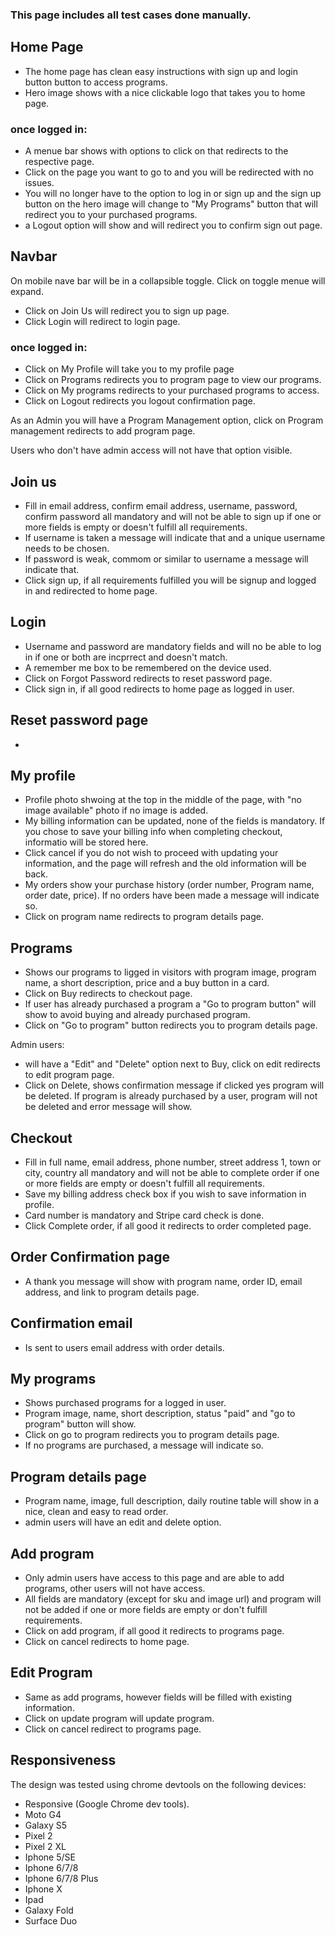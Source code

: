 ### This page includes all test cases done manually.


## Home Page

- The home page has clean easy instructions with sign up and login button button to access programs.
- Hero image shows with a nice clickable logo that takes you to home page.

### once logged in:

- A menue bar shows with options to click on that redirects to the respective page. 
- Click on the page you want to go to and you will be redirected with no issues.
- You will no longer have to the option to log in or sign up and the sign up button on the hero image will change to "My Programs" button that will redirect you to your purchased programs.
- a Logout option will show and will redirect you to confirm sign out page.

## Navbar

On mobile nave bar will be in a collapsible toggle. Click on toggle menue will expand.

- Click on Join Us will redirect you to sign up page.
- Click Login will redirect to login page.

### once logged in:

- Click on My Profile will take you to my profile page
- Click on Programs redirects you to program page to view our programs.
- Click on My programs redirects to your purchased programs to access.
- Click on Logout redirects you logout confirmation page.

As an Admin you will have a Program Management option, click on Program management redirects to add program page.

Users who don't have admin access will not have that option visible.

## Join us

- Fill in email address, confirm email address, username, password, confirm password all mandatory and will not be able to sign up if one or more fields is empty or doesn't fulfill all requirements.
- If username is taken a message will indicate that and a unique username needs to be chosen. 
- If password is weak, commom or similar to username a message will indicate that. 
- Click sign up, if all requirements fulfilled you will be signup and logged in and redirected to home page.

## Login

- Username and password are mandatory fields and will no be able to log in if one or both are incprrect and doesn't match. 
- A remember me box to be remembered on the device used.
- Click on Forgot Password redirects to reset password page.
- Click sign in, if all good redirects to home page as logged in user.

## Reset password page

-

## My profile

- Profile photo shwoing at the top in the middle of the page, with "no image available" photo if no image is added. 
- My billing information can be updated, none of the fields is mandatory. If you chose to save your billing info when completing checkout, informatio will be stored here.
- Click cancel if you do not wish to proceed with updating your information, and the page will refresh and the old information will be back. 
- My orders show your purchase history (order number, Program name, order date, price). If no orders have been made a message will indicate so.
- Click on program name redirects to program details page.

## Programs

- Shows our programs to ligged in visitors with program image, program name, a short description, price and a buy button in a card. 
- Click on Buy redirects to checkout page.
- If user has already purchased a program a "Go to program button" will show to avoid buying and already purchased program.
- Click on "Go to program" button redirects you to program details page.

Admin users:

- will have a "Edit" and "Delete" option next to Buy, click on edit redirects to edit program page. 
- Click on Delete, shows confirmation message if clicked yes program will be deleted. If program is already purchased by a user, program will not be deleted and error message will show.

## Checkout

- Fill in full name, email address, phone number, street address 1, town or city, country all mandatory and will not be able to complete order if one or more fields are empty or doesn't fulfill all requirements.
- Save my billing address check box if you wish to save information in profile. 
- Card number is mandatory and Stripe card check is done.
- Click Complete order, if all good it redirects to order completed page.

## Order Confirmation page

- A thank you message will show with program name, order ID, email address, and link to program details page.

## Confirmation email

- Is sent to users email address with order details.

## My programs

- Shows purchased programs for a logged in user.
- Program image, name, short description, status "paid" and "go to program" button will show. 
- Click on go to program redirects you to program details page.
- If no programs are purchased, a message will indicate so.

## Program details page

- Program name, image, full description, daily routine table will show in a nice, clean and easy to read order.
- admin users will have an edit and delete option. 

## Add program

- Only admin users have access to this page and are able to add programs, other users will not have access.
- All fields are mandatory (except for sku and image url) and program will not be added if one or more fields are empty or don't fulfill requirements.
- Click on add program, if all good it redirects to programs page. 
- Click on cancel redirects to home page.

## Edit Program

- Same as add programs, however fields will be filled with existing information. 
- Click on update program will update program.
- Click on cancel redirect to programs page. 

## Responsiveness

The design was tested using chrome devtools on the following devices:

- Responsive (Google Chrome dev tools).
- Moto G4
- Galaxy S5
- Pixel 2
- Pixel 2 XL
- Iphone 5/SE
- Iphone 6/7/8
- Iphone 6/7/8 Plus
- Iphone X
- Ipad
- Galaxy Fold
- Surface Duo
